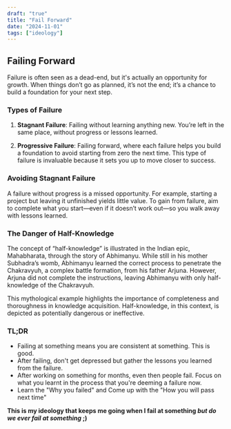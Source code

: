 ```yaml
---
draft: "true"
title: "Fail Forward"  
date: "2024-11-01"  
tags: ["ideology"]
---
```


## Failing Forward

Failure is often seen as a dead-end, but it's actually an opportunity for growth. When things don’t go as planned, it’s not the end; it’s a chance to build a foundation for your next step.

### Types of Failure

1. **Stagnant Failure**: Failing without learning anything new. You’re left in the same place, without progress or lessons learned.
   
2. **Progressive Failure**: Failing forward, where each failure helps you build a foundation to avoid starting from zero the next time. This type of failure is invaluable because it sets you up to move closer to success.

### Avoiding Stagnant Failure

A failure without progress is a missed opportunity. For example, starting a project but leaving it unfinished yields little value. To gain from failure, aim to complete what you start—even if it doesn’t work out—so you walk away with lessons learned.

### The Danger of Half-Knowledge

The concept of “half-knowledge” is illustrated in the Indian epic, Mahabharata, through the story of Abhimanyu. While still in his mother Subhadra’s womb, Abhimanyu learned the correct process to penetrate the Chakravyuh, a complex battle formation, from his father Arjuna. However, Arjuna did not complete the instructions, leaving Abhimanyu with only half-knowledge of the Chakravyuh.

This mythological example highlights the importance of completeness and thoroughness in knowledge acquisition. Half-knowledge, in this context, is depicted as potentially dangerous or ineffective.

### TL;DR

- Failing at something means you are consistent at something. This is good.
- After failing, don't get depressed but gather the lessons you learned from the failure. 
- After working on something for months, even then people fail. Focus on what you learnt in the process that you're deeming a failure now. 
- Learn the "Why you failed" and Come up with the "How you will pass next time"

**This is my ideology that keeps me going when I fail at something *but do we ever fail at something* ;)**
